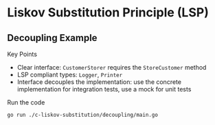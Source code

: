 # Liskov Substitution Principle (LSP)

## Decoupling Example

Key Points
- Clear interface: `CustomerStorer` requires the `StoreCustomer` method
- LSP compliant types: `Logger`, `Printer`
- Interface decouples the implementation: use the concrete implementation for integration tests, use a mock for unit tests

Run the code 
```bash
go run ./c-liskov-substitution/decoupling/main.go
```
